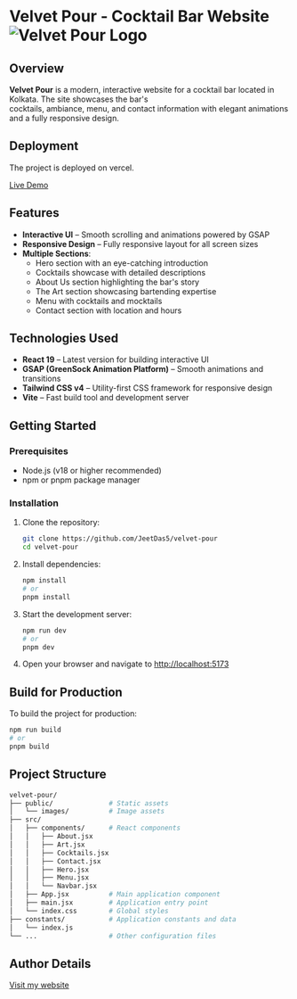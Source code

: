 # Velvet Pour - Cocktail Bar Website ![Velvet Pour Logo](/public/images/logo.png)

## Overview

**Velvet Pour** is a modern, interactive website for a cocktail bar located in Kolkata. The site showcases the
bar's  
cocktails, ambiance, menu, and contact information with elegant animations and a fully responsive design.

## Deployment

The project is deployed on vercel.

[Live Demo](https://velvet-pour-five.vercel.app)

## Features

- **Interactive UI** – Smooth scrolling and animations powered by GSAP
- **Responsive Design** – Fully responsive layout for all screen sizes
- **Multiple Sections**:
    - Hero section with an eye-catching introduction
    - Cocktails showcase with detailed descriptions
    - About Us section highlighting the bar's story
    - The Art section showcasing bartending expertise
    - Menu with cocktails and mocktails
    - Contact section with location and hours

## Technologies Used

- **React 19** – Latest version for building interactive UI
- **GSAP (GreenSock Animation Platform)** – Smooth animations and transitions
- **Tailwind CSS v4** – Utility-first CSS framework for responsive design
- **Vite** – Fast build tool and development server

## Getting Started

### Prerequisites

- Node.js (v18 or higher recommended)
- npm or pnpm package manager

### Installation

1. Clone the repository:
   ```bash
   git clone https://github.com/JeetDas5/velvet-pour
   cd velvet-pour
   ```

2. Install dependencies:

   ```bash
   npm install
   # or
   pnpm install
   ```

3. Start the development server:

   ```bash
   npm run dev
   # or
   pnpm dev
   ```

4. Open your browser and navigate to [http://localhost:5173](http://localhost:5173)

## Build for Production

To build the project for production:

```bash
npm run build
# or
pnpm build
```

## Project Structure

```bash
velvet-pour/
├── public/              # Static assets
│   └── images/          # Image assets
├── src/
│   ├── components/      # React components
│   │   ├── About.jsx
│   │   ├── Art.jsx
│   │   ├── Cocktails.jsx
│   │   ├── Contact.jsx
│   │   ├── Hero.jsx
│   │   ├── Menu.jsx
│   │   └── Navbar.jsx
│   ├── App.jsx          # Main application component
│   ├── main.jsx         # Application entry point
│   └── index.css        # Global styles
├── constants/           # Application constants and data
│   └── index.js
└── ...                  # Other configuration files
```

## Author Details

[Visit my website](https://jeetdas.tech)
